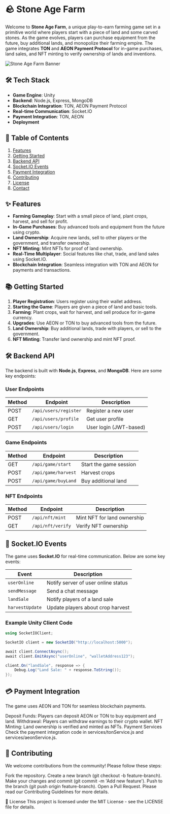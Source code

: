 # 🪨 Stone Age Farm

Welcome to **Stone Age Farm**, a unique play-to-earn farming game set in a primitive world where players start with a piece of land and some carved stones. As the game evolves, players can purchase equipment from the future, buy additional lands, and monopolize their farming empire. The game integrates **TON** and **AEON Payment Protocol** for in-game purchases, land sales, and NFT minting to verify ownership of lands and inventions.

![Stone Age Farm Banner]()

## 🛠️ Tech Stack

- **Game Engine**: Unity
- **Backend**: Node.js, Express, MongoDB
- **Blockchain Integration**: TON, AEON Payment Protocol
- **Real-time Communication**: Socket.IO
- **Payment Integration**: TON, AEON
- **Deployment**

## 📖 Table of Contents

1. [Features](#features)
2. [Getting Started](#getting-started)
3. [Backend API](#backend-api)
4. [Socket.IO Events](#socketio-events)
5. [Payment Integration](#payment-integration)
6. [Contributing](#contributing)
7. [License](#license)
8. [Contact](#contact)

## ✨ Features

- **Farming Gameplay**: Start with a small piece of land, plant crops, harvest, and sell for profit.
- **In-Game Purchases**: Buy advanced tools and equipment from the future using crypto.
- **Land Ownership**: Acquire new lands, sell to other players or the government, and transfer ownership.
- **NFT Minting**: Mint NFTs for proof of land ownership.
- **Real-Time Multiplayer**: Social features like chat, trade, and land sales using Socket.IO.
- **Blockchain Integration**: Seamless integration with TON and AEON for payments and transactions.

## 📚 Getting Started

1. **Player Registration**: Users register using their wallet address.
2. **Starting the Game**: Players are given a piece of land and basic tools.
3. **Farming**: Plant crops, wait for harvest, and sell produce for in-game currency.
4. **Upgrades**: Use AEON or TON to buy advanced tools from the future.
5. **Land Ownership**: Buy additional lands, trade with players, or sell to the government.
6. **NFT Minting**: Transfer land ownership and mint NFT proof.

## 🛠️ Backend API

The backend is built with **Node.js**, **Express**, and **MongoDB**. Here are some key endpoints:

### User Endpoints

| Method | Endpoint           | Description           |
|--------|--------------------|-----------------------|
| POST   | `/api/users/register` | Register a new user    |
| GET    | `/api/users/profile`  | Get user profile       |
| POST   | `/api/users/login`    | User login (JWT-based) |

### Game Endpoints

| Method | Endpoint           | Description                   |
|--------|--------------------|-------------------------------|
| GET    | `/api/game/start`  | Start the game session        |
| POST   | `/api/game/harvest`| Harvest crops                 |
| POST   | `/api/game/buyLand`| Buy additional land           |

### NFT Endpoints

| Method | Endpoint           | Description                   |
|--------|--------------------|-------------------------------|
| POST   | `/api/nft/mint`    | Mint NFT for land ownership   |
| GET    | `/api/nft/verify`  | Verify NFT ownership          |

## 🔄 Socket.IO Events

The game uses **Socket.IO** for real-time communication. Below are some key events:

| Event             | Description                       |
|-------------------|-----------------------------------|
| `userOnline`      | Notify server of user online status |
| `sendMessage`     | Send a chat message               |
| `landSale`        | Notify players of a land sale     |
| `harvestUpdate`   | Update players about crop harvest |

### Example Unity Client Code

```csharp
using SocketIOClient;

SocketIO client = new SocketIO("http://localhost:5000");

await client.ConnectAsync();
await client.EmitAsync("userOnline", "walletAddress123");

client.On("landSale", response => {
    Debug.Log("Land Sale: " + response.ToString());
});
```

## 💳 Payment Integration
The game uses AEON and TON for seamless blockchain payments.

Deposit Funds: Players can deposit AEON or TON to buy equipment and land.
Withdrawal: Players can withdraw earnings to their crypto wallet.
NFT Minting: Land ownership is verified and minted as NFTs.
Payment Services
Check the payment integration code in services/tonService.js and services/aeonService.js.

## 🤝 Contributing
We welcome contributions from the community! Please follow these steps:

Fork the repository.
Create a new branch (git checkout -b feature-branch).
Make your changes and commit (git commit -m 'Add new feature').
Push to the branch (git push origin feature-branch).
Open a Pull Request.
Please read our Contributing Guidelines for more details.

📄 License
This project is licensed under the MIT License - see the LICENSE file for details.